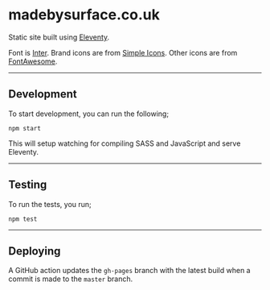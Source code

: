 # madebysurface.co.uk

Static site built using [Eleventy](https://www.11ty.dev).

Font is [Inter](https://rsms.me/inter).
Brand icons are from [Simple Icons](https://simpleicons.org).
Other icons are from [FontAwesome](https://origin.fontawesome.com/license).

---

## Development

To start development, you can run the following;

```npm start```

This will setup watching for compiling SASS and JavaScript and serve Eleventy.

---

## Testing

To run the tests, you run;

```npm test```

---

## Deploying

A GitHub action updates the `gh-pages` branch with the latest build when a commit is made to the `master` branch.
